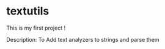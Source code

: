 # textutils

This is my first project !

Description: To Add text analyzers to strings and parse them 
